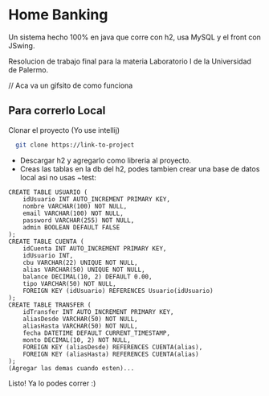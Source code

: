 
# Home Banking

Un sistema hecho 100% en java que corre con h2, usa MySQL y el front con JSwing. 

Resolucion de trabajo final para la materia Laboratorio I de la Universidad de Palermo. 

// Aca va un gifsito de como funciona


## Para correrlo Local

Clonar el proyecto (Yo use intellij)

```bash
  git clone https://link-to-project
```

- Descargar h2 y agregarlo como libreria al proyecto.
- Creas las tablas en la db del h2, podes tambien crear una base de datos local asi no usas ~test: 

```
CREATE TABLE USUARIO (
    idUsuario INT AUTO_INCREMENT PRIMARY KEY,
    nombre VARCHAR(100) NOT NULL,
    email VARCHAR(100) NOT NULL,
    password VARCHAR(255) NOT NULL,
    admin BOOLEAN DEFAULT FALSE
);
CREATE TABLE CUENTA (
    idCuenta INT AUTO_INCREMENT PRIMARY KEY,
    idUsuario INT,
    cbu VARCHAR(22) UNIQUE NOT NULL,
    alias VARCHAR(50) UNIQUE NOT NULL,
    balance DECIMAL(10, 2) DEFAULT 0.00,
    tipo VARCHAR(50) NOT NULL,
    FOREIGN KEY (idUsuario) REFERENCES Usuario(idUsuario)
);
CREATE TABLE TRANSFER (
    idTransfer INT AUTO_INCREMENT PRIMARY KEY,
    aliasDesde VARCHAR(50) NOT NULL,
    aliasHasta VARCHAR(50) NOT NULL,
    fecha DATETIME DEFAULT CURRENT_TIMESTAMP,
    monto DECIMAL(10, 2) NOT NULL,
    FOREIGN KEY (aliasDesde) REFERENCES CUENTA(alias),
    FOREIGN KEY (aliasHasta) REFERENCES CUENTA(alias)
);
(Agregar las demas cuando esten)...

```

Listo! Ya lo podes correr :) 


